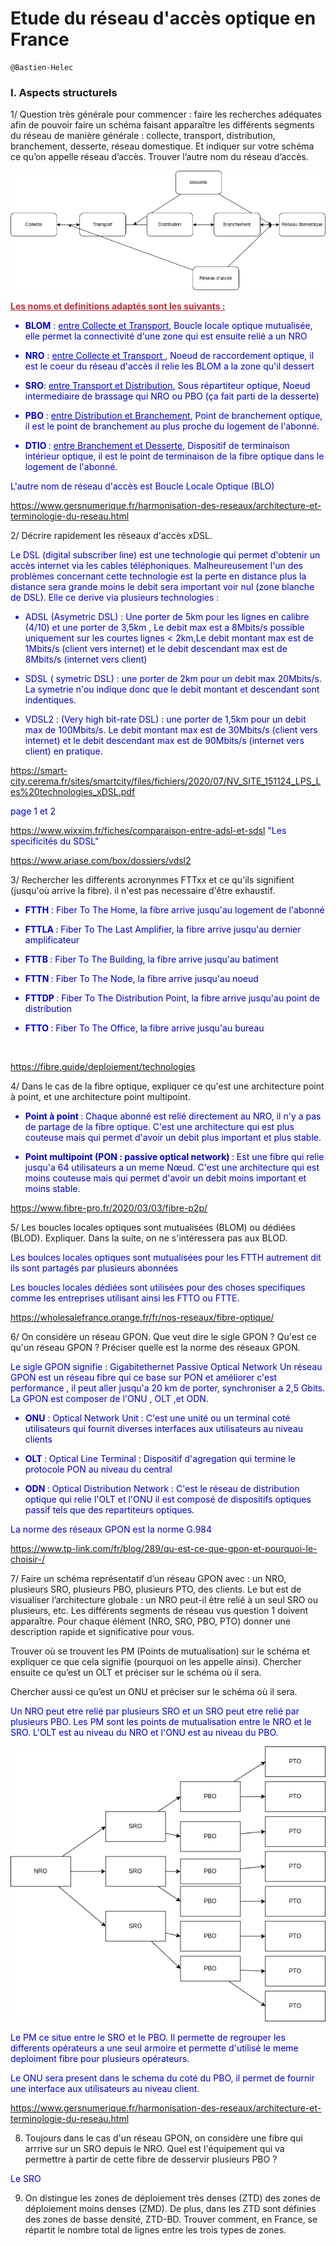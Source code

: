 [comment]: # (Initialisation des couleurs et autres styles)
<style>
    
r { color: #c42f3c }
o { color: Orange }
g { color: #019d00}
bl { color: #0100c8}

</style>


# Etude du réseau d'accès optique en France

```
@Bastien-Helec
```

### I. Aspects structurels

1/ Question très générale pour commencer : faire les recherches adéquates afin de pouvoir faire
un schéma faisant apparaître les différents segments du réseau de manière générale :
collecte, transport, distribution, branchement, desserte, réseau domestique. Et indiquer sur votre
schéma ce qu’on appelle réseau d’accès. Trouver l’autre nom du réseau d’accès.

<bl>

![Schéma Réseau d'accès](schema1.png)

<b><r><u>
Les noms et definitions adaptés sont les suivants :
</u></r></b>

- <b>BLOM</b> : <u>entre Collecte et Transport</u>,  Boucle locale optique mutualisée, elle permet la connectivité d'une zone qui est ensuite relié a un NRO

- <b>NRO</b> : <u>entre Collecte et Transport </u>, Noeud de raccordement optique, il est le coeur du réseau d'accès il relie les BLOM a la zone qu'il dessert

- <b>SRO</b>:  <u>entre Transport et Distribution</u>, Sous répartiteur optique, Noeud intermediaire de brassage qui NRO ou PBO  (ça fait parti de la desserte)

- <b>PBO</b> : <u>entre Distribution et Branchement</u>, Point de branchement optique, il est le point de branchement au plus proche du logement de l'abonné.

- <b> DTIO </b> : <u>entre Branchement et Desserte</u>, Dispositif de terminaison intérieur optique, il est le point de terminaison de la fibre optique dans le logement de l'abonné.

L'autre nom de réseau d'accès est Boucle Locale Optique (BLO)

https://www.gersnumerique.fr/harmonisation-des-reseaux/architecture-et-terminologie-du-reseau.html

</bl>

2/ Décrire rapidement les réseaux d'accès xDSL. 

<bl>

Le DSL (digital subscriber line) est une technologie qui permet d'obtenir un accès internet via les cables téléphoniques. Malheureusement l'un des problèmes concernant cette technologie est la perte en distance plus la distance sera grande moins le debit sera important voir nul (zone blanche de DSL). Elle ce derive via plusieurs technologies :

- ADSL (Asymetric DSL) : Une porter de 5km pour les lignes en calibre (4/10) et une porter de 3,5km , Le debit max est a 8Mbits/s possible uniquement sur les courtes lignes < 2km,Le debit montant max est de 1Mbits/s (client vers internet) et le debit descendant max est de 8Mbits/s (internet vers client)

- SDSL ( symetric DSL) : une porter de 2km pour un debit max 20Mbits/s. La symetrie n'ou indique donc que le debit montant et descendant sont indentiques. 

- VDSL2 : (Very high bit-rate DSL) : une porter de 1,5km pour un debit max de 100Mbits/s. Le debit montant max est de 30Mbits/s (client vers internet) et le debit descendant max est de 90Mbits/s (internet vers client) en pratique.

https://smart-city.cerema.fr/sites/smartcity/files/fichiers/2020/07/NV_SITE_151124_LPS_Les%20technologies_xDSL.pdf

page 1 et 2


https://www.wixxim.fr/fiches/comparaison-entre-adsl-et-sdsl 
"Les specificités du SDSL"

https://www.ariase.com/box/dossiers/vdsl2


</bl>

3/ Rechercher les differents acronynmes FTTxx et ce qu'ils signifient (jusqu'où arrive la fibre). il n'est pas necessaire d'être exhaustif. 

<bl>

- <b>FTTH</b> : Fiber To The Home, la fibre arrive jusqu'au logement de l'abonné

- <b> FTTLA </b> : Fiber To The Last Amplifier, la fibre arrive jusqu'au dernier amplificateur

- <b> FTTB </b> : Fiber To The Building, la fibre arrive jusqu'au batiment

- <b> FTTN </b> : Fiber To The Node, la fibre arrive jusqu'au noeud

- <b> FTTDP </b> : Fiber To The Distribution Point, la fibre arrive jusqu'au point de distribution

- <b> FTTO </b> : Fiber To The Office, la fibre arrive jusqu'au bureau

<br/>

https://fibre.guide/deploiement/technologies

</bl>

4/ Dans le cas de la fibre optique, expliquer ce qu'est une architecture point à point, et une architecture point multipoint.

<bl>

- <b> Point à point </b> : Chaque abonné est relié directement au NRO, il n'y a pas de partage de la fibre optique. C'est une architecture qui est plus couteuse mais qui permet d'avoir un debit plus important et plus stable.
  
- <b> Point multipoint (PON : passive optical network) </b> : Est une fibre qui relie jusqu'a 64 utilisateurs a un meme Nœud. C'est une architecture qui est moins couteuse mais qui permet d'avoir un debit moins important et moins stable.


https://www.fibre-pro.fr/2020/03/03/fibre-p2p/


</bl>

5/ Les boucles locales optiques sont mutualisées (BLOM) ou dédiées (BLOD). Expliquer. Dans la suite, on ne s'intéressera pas aux BLOD. 

<bl>
Les boulces locales optiques sont mutualisées pour les FTTH autrement dit ils sont partagés par plusieurs abonnées

Les boucles locales dédiées sont utilisées pour des choses specifiques comme les entreprises utilisant ainsi les FTTO ou FTTE.

https://wholesalefrance.orange.fr/fr/nos-reseaux/fibre-optique/

</bl>

6/ On considère un réseau GPON. Que veut dire le sigle GPON ? Qu'est ce qu'un réseau GPON ? Préciser quelle est la norme des réseaux GPON. 

<bl>
Le sigle GPON signifie : Gigabitethernet Passive Optical Network 
Un réseau GPON est un réseau fibre qui ce base sur PON et améliorer c'est performance , il peut aller jusqu'a 20 km de porter, synchroniser a 2,5 Gbits. La GPON est composer de l'ONU , OLT ,et ODN. 

- <b> ONU</b> : Optical Network Unit : C'est une unité ou un terminal coté utilisateurs qui fournit diverses interfaces aux utilisateurs au niveau clients 

- <b> OLT </b> : Optical Line Terminal : Dispositif d'agregation qui termine le protocole PON au niveau du central
- <b> ODN </b> : Optical Distribution Network : C'est le réseau de distribution optique qui relie l'OLT et l'ONU il est composé de dispositifs optiques passif tels que des repartiteurs optiques.

La norme des réseaux GPON est la norme G.984

https://www.tp-link.com/fr/blog/289/qu-est-ce-que-gpon-et-pourquoi-le-choisir-/

</bl>

7/ Faire un schéma représentatif d’un réseau GPON avec :
un NRO, plusieurs SRO, plusieurs PBO, plusieurs PTO, des clients.
Le but est de visualiser l’architecture globale : un NRO peut-il être relié à un seul SRO ou plusieurs,
etc. Les différents segments de réseau vus question 1 doivent apparaître.
Pour chaque élément (NRO, SRO, PBO, PTO) donner une description rapide et significative pour
vous.

Trouver où se trouvent les PM (Points de mutualisation) sur le schéma et expliquer ce que cela signifie
(pourquoi on les appelle ainsi).
Chercher ensuite ce qu’est un OLT et préciser sur le schéma où il sera.

Chercher aussi ce qu’est un ONU et préciser sur le schéma où il sera.

<bl>
Un NRO peut etre relié par plusieurs SRO et un SRO peut etre relié par plusieurs PBO. Les PM sont les points de mutualisation entre le NRO et le SRO. L'OLT est au niveau du NRO et l'ONU est au niveau du PBO.


![schema2](schema2.png)

Le PM ce situe entre le SRO et le PBO. Il permette de regrouper les differents opérateurs a une seul armoire et permette d'utilisé le meme deploiment fibre pour plusieurs opérateurs.

Le ONU sera present dans le schema du coté du PBO, il permet de fournir une interface aux utilisateurs au niveau client.

https://www.gersnumerique.fr/harmonisation-des-reseaux/architecture-et-terminologie-du-reseau.html

</bl>

8. Toujours dans le cas d'un réseau GPON, on considère une fibre qui arrrive sur un SRO depuis le NRO. Quel est l'équipement qui va permettre à partir de cette fibre de desservir plusieurs PBO ? 

<bl> Le SRO </bl>


9. On distingue les zones de déploiement très denses (ZTD) des zones de déploiement moins denses (ZMD). De plus, dans les ZTD sont définies des zones de basse densité, ZTD-BD. Trouver
comment, en France, se répartit le nombre total de lignes entre les trois types de zones.

<bl>





